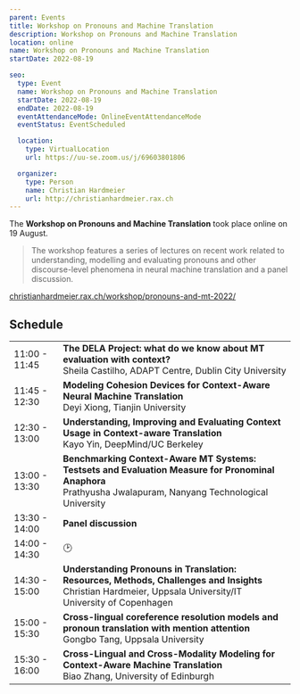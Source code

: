 ```yaml
---
parent: Events
title: Workshop on Pronouns and Machine Translation
description: Workshop on Pronouns and Machine Translation
location: online
name: Workshop on Pronouns and Machine Translation
startDate: 2022-08-19

seo:
  type: Event
  name: Workshop on Pronouns and Machine Translation
  startDate: 2022-08-19
  endDate: 2022-08-19
  eventAttendanceMode: OnlineEventAttendanceMode
  eventStatus: EventScheduled

  location:
    type: VirtualLocation
    url: https://uu-se.zoom.us/j/69603801806

  organizer:
    type: Person
    name: Christian Hardmeier
    url: http://christianhardmeier.rax.ch
---
```


The **Workshop on Pronouns and Machine Translation** took place online on 19 August.

> The workshop features a series of lectures on recent work related to understanding, modelling and evaluating pronouns and other discourse-level phenomena in neural machine translation and a panel discussion.

[christianhardmeier.rax.ch/workshop/pronouns-and-mt-2022/](https://christianhardmeier.rax.ch/workshop/pronouns-and-mt-2022/)

## Schedule

|     |     |
| --- | --- |
| 11:00 - 11:45 | **The DELA Project: what do we know about MT evaluation with context?** <br>Sheila Castilho, ADAPT Centre, Dublin City University |
| 11:45 - 12:30 | **Modeling Cohesion Devices for Context-Aware Neural Machine Translation** <br>Deyi Xiong, Tianjin University |
| 12:30 - 13:00 | **Understanding, Improving and Evaluating Context Usage in Context-aware Translation** <br>Kayo Yin, DeepMind/UC Berkeley |
| 13:00 - 13:30 | **Benchmarking Context-Aware MT Systems: Testsets and Evaluation Measure for Pronominal Anaphora** <br>Prathyusha Jwalapuram, Nanyang Technological University |
| 13:30 - 14:00 |	**Panel discussion** |
| 14:00 - 14:30 | 🕑 |
| 14:30 - 15:00 | **Understanding Pronouns in Translation: Resources, Methods, Challenges and Insights** <br>Christian Hardmeier, Uppsala University/IT University of Copenhagen |
| 15:00 - 15:30 | **Cross-lingual coreference resolution models and pronoun translation with mention attention** <br>Gongbo Tang, Uppsala University |
| 15:30 - 16:00 | **Cross-Lingual and Cross-Modality Modeling for Context-Aware Machine Translation** <br>Biao Zhang, University of Edinburgh |
